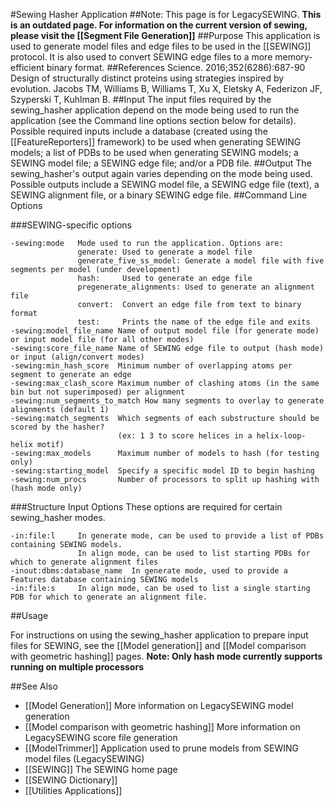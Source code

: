#Sewing Hasher Application
##Note: This page is for LegacySEWING.
**This is an outdated page. For information on the current version of sewing, please visit the [[Segment File Generation]]**
##Purpose
This application is used to generate model files and edge files to be used in the [[SEWING]] protocol. It is also used to convert SEWING edge files to a more memory-efficient binary format.
##References
Science. 2016;352(6286):687-90
Design of structurally distinct proteins using strategies inspired by evolution.
Jacobs TM, Williams B, Williams T, Xu X, Eletsky A, Federizon JF, Szyperski T, Kuhlman B.
##Input
The input files required by the sewing_hasher application depend on the mode being used to run the application (see the Command line options section below for details). Possible required inputs include a database (created using the [[FeatureReporters]] framework) to be used when generating SEWING models; a list of PDBs to be used when generating SEWING models; a SEWING model file; a SEWING edge file; and/or a PDB file.
##Output
The sewing_hasher's output again varies depending on the mode being used. Possible outputs include a SEWING model file, a SEWING edge file (text), a SEWING alignment file, or a binary SEWING edge file.
##Command Line Options

###SEWING-specific options
```
-sewing:mode   Mode used to run the application. Options are:
               generate: Used to generate a model file
               generate_five_ss_model: Generate a model file with five segments per model (under development)
               hash:     Used to generate an edge file
               pregenerate_alignments: Used to generate an alignment file
               convert:  Convert an edge file from text to binary format
               test:     Prints the name of the edge file and exits
-sewing:model_file_name Name of output model file (for generate mode) or input model file (for all other modes)
-sewing:score_file_name Name of SEWING edge file to output (hash mode) or input (align/convert modes)
-sewing:min_hash_score  Minimum number of overlapping atoms per segment to generate an edge
-sewing:max_clash_score Maximum number of clashing atoms (in the same bin but not superimposed) per alignment
-sewing:num_segments_to_match How many segments to overlay to generate alignments (default 1)
-sewing:match_segments  Which segments of each substructure should be scored by the hasher? 
                        (ex: 1 3 to score helices in a helix-loop-helix motif)
-sewing:max_models      Maximum number of models to hash (for testing only)
-sewing:starting_model  Specify a specific model ID to begin hashing
-sewing:num_procs       Number of processors to split up hashing with (hash mode only)
```
###Structure Input Options
These options are required for certain sewing_hasher modes.

```
-in:file:l     In generate mode, can be used to provide a list of PDBs containing SEWING models.
               In align mode, can be used to list starting PDBs for which to generate alignment files
-inout:dbms:database_name  In generate mode, used to provide a Features database containing SEWING models
-in:file:s     In align mode, can be used to list a single starting PDB for which to generate an alignment file.

```



##Usage

For instructions on using the sewing_hasher application to prepare input files for SEWING, see the [[Model generation]] and [[Model comparison with geometric hashing]] pages. 
**Note: Only hash mode currently supports running on multiple processors**


##See Also
* [[Model Generation]] More information on LegacySEWING model generation
* [[Model comparison with geometric hashing]] More information on LegacySEWING score file generation
* [[ModelTrimmer]] Application used to prune models from SEWING model files (LegacySEWING)
* [[SEWING]] The SEWING home page
* [[SEWING Dictionary]]
* [[Utilities Applications]]




